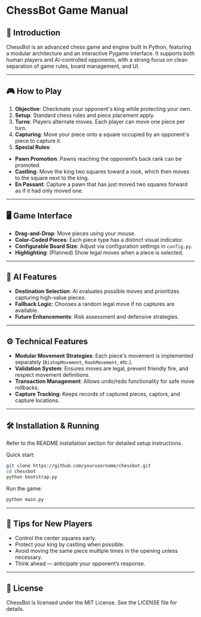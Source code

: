 # ChessBot Game Manual

## 📖 Introduction
ChessBot is an advanced chess game and engine built in Python, featuring a modular architecture and an interactive Pygame interface. 
It supports both human players and AI-controlled opponents, with a strong focus on clean separation of game rules, board management, and UI.

---

## 🎮 How to Play
1. **Objective**: Checkmate your opponent's king while protecting your own.
2. **Setup**: Standard chess rules and piece placement apply.
3. **Turns**: Players alternate moves. Each player can move one piece per turn.
4. **Capturing**: Move your piece onto a square occupied by an opponent's piece to capture it.
5. **Special Rules**:
  - **Pawn Promotion**: Pawns reaching the opponent’s back rank can be promoted.
  - **Castling**: Move the king two squares toward a rook, which then moves to the square next to the king.
  - **En Passant**: Capture a pawn that has just moved two squares forward as if it had only moved one.

---

## 🖥 Game Interface
- **Drag-and-Drop**: Move pieces using your mouse.
- **Color-Coded Pieces**: Each piece type has a distinct visual indicator.
- **Configurable Board Size**: Adjust via configuration settings in `config.py`.
- **Highlighting**: (Planned) Show legal moves when a piece is selected.

---

## 🤖 AI Features
- **Destination Selection**: AI evaluates possible moves and prioritizes capturing high-value pieces.
- **Fallback Logic**: Chooses a random legal move if no captures are available.
- **Future Enhancements**: Risk assessment and defensive strategies.

---

## ⚙ Technical Features
- **Modular Movement Strategies**: Each piece's movement is implemented separately (`BishopMovement`, `RookMovement`, etc.).
- **Validation System**: Ensures moves are legal, prevent friendly fire, and respect movement definitions.
- **Transaction Management**: Allows undo/redo functionality for safe move rollbacks.
- **Capture Tracking**: Keeps records of captured pieces, captors, and capture locations.

---

## 🛠 Installation & Running
Refer to the README installation section for detailed setup instructions.

Quick start:
```bash
git clone https://github.com/yourusername/chessbot.git
cd chessbot
python bootstrap.py
```

Run the game:
```bash
python main.py
```

---

## 🎯 Tips for New Players
- Control the center squares early.
- Protect your king by castling when possible.
- Avoid moving the same piece multiple times in the opening unless necessary.
- Think ahead — anticipate your opponent’s response.

---

## 📜 License
ChessBot is licensed under the MIT License. See the LICENSE file for details.

